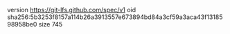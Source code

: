 version https://git-lfs.github.com/spec/v1
oid sha256:5b3253f8157a114b26a3913557e673894bd84a3cf59a3aca43f1318598958be0
size 745
